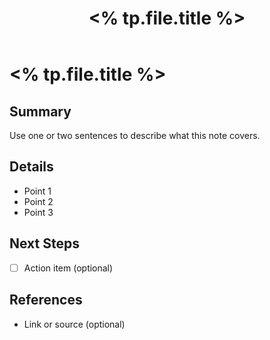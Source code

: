 ﻿---
title: "<% tp.file.title %>"
tags: []
cssclass: simple-note
---

# <% tp.file.title %>

## Summary
Use one or two sentences to describe what this note covers.

## Details
- Point 1
- Point 2
- Point 3

## Next Steps
- [ ] Action item (optional)

## References
- Link or source (optional)

